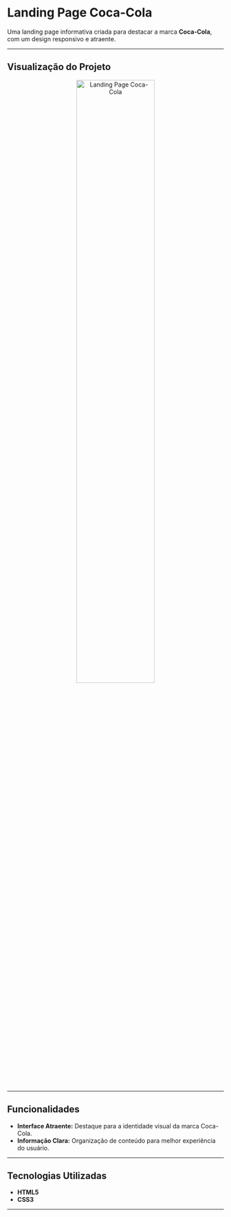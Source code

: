 # Landing Page Coca-Cola

Uma landing page informativa criada para destacar a marca **Coca-Cola**, com um design responsivo e atraente.

---

## Visualização do Projeto

<p align="center">
  <img src="https://github.com/Imayagmb/Landing-Page-Coca-Cola/assets/129901845/0bb1ce45-c0e7-4ace-a32c-b75c3f88c9a3" alt="Landing Page Coca-Cola" width="60%">
</p>

---

## Funcionalidades

- **Interface Atraente:** Destaque para a identidade visual da marca Coca-Cola.
- **Informação Clara:** Organização de conteúdo para melhor experiência do usuário.

---

## Tecnologias Utilizadas

- **HTML5**
- **CSS3**

---

